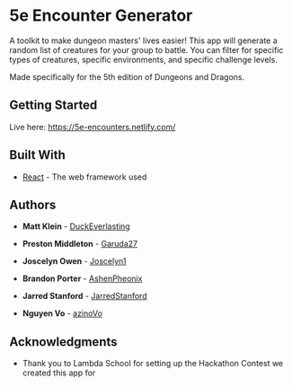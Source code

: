 # 5e Encounter Generator

A toolkit to make dungeon masters' lives easier! This app will generate a random list of creatures for your group to battle. You can filter for specific types of creatures, specific environments, and specific challenge levels. 

Made specifically for the 5th edition of Dungeons and Dragons.

## Getting Started

Live here: https://5e-encounters.netlify.com/



## Built With

* [React](https://reactjs.org/) - The web framework used



## Authors

* **Matt Klein** - [DuckEverlasting](https://github.com/DuckEverlasting)

* **Preston Middleton** - [Garuda27](https://github.com/Garuda27)

* **Joscelyn Owen** - [Joscelyn1](https://github.com/Joscelyn1)

* **Brandon Porter** - [AshenPheonix](https://github.com/AshenPheonix)

* **Jarred Stanford** - [JarredStanford](https://github.com/JarredStanford)

* **Nguyen Vo** - [azinoVo](https://github.com/azinoVo)



## Acknowledgments

* Thank you to Lambda School for setting up the Hackathon Contest we created this app for
